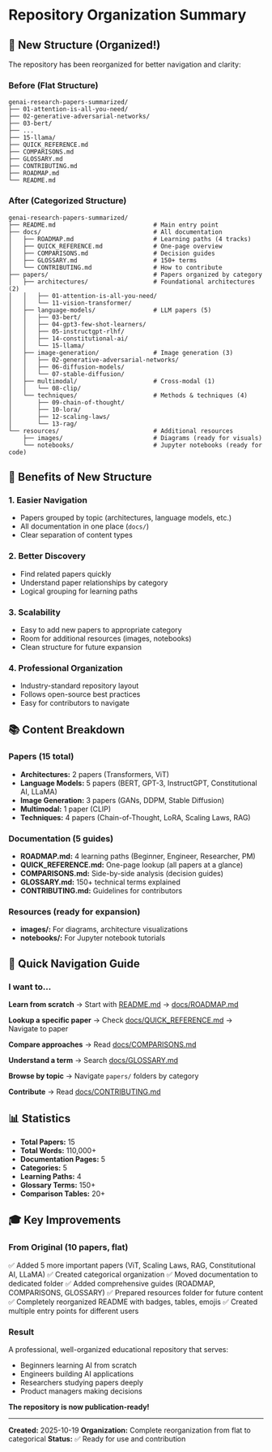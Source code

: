 # Repository Organization Summary

## 📂 New Structure (Organized!)

The repository has been reorganized for better navigation and clarity:

### Before (Flat Structure)
```
genai-research-papers-summarized/
├── 01-attention-is-all-you-need/
├── 02-generative-adversarial-networks/
├── 03-bert/
├── ...
├── 15-llama/
├── QUICK_REFERENCE.md
├── COMPARISONS.md
├── GLOSSARY.md
├── CONTRIBUTING.md
├── ROADMAP.md
└── README.md
```

### After (Categorized Structure)
```
genai-research-papers-summarized/
├── README.md                           # Main entry point
├── docs/                               # All documentation
│   ├── ROADMAP.md                      # Learning paths (4 tracks)
│   ├── QUICK_REFERENCE.md              # One-page overview
│   ├── COMPARISONS.md                  # Decision guides
│   ├── GLOSSARY.md                     # 150+ terms
│   └── CONTRIBUTING.md                 # How to contribute
├── papers/                             # Papers organized by category
│   ├── architectures/                  # Foundational architectures (2)
│   │   ├── 01-attention-is-all-you-need/
│   │   └── 11-vision-transformer/
│   ├── language-models/                # LLM papers (5)
│   │   ├── 03-bert/
│   │   ├── 04-gpt3-few-shot-learners/
│   │   ├── 05-instructgpt-rlhf/
│   │   ├── 14-constitutional-ai/
│   │   └── 15-llama/
│   ├── image-generation/               # Image generation (3)
│   │   ├── 02-generative-adversarial-networks/
│   │   ├── 06-diffusion-models/
│   │   └── 07-stable-diffusion/
│   ├── multimodal/                     # Cross-modal (1)
│   │   └── 08-clip/
│   └── techniques/                     # Methods & techniques (4)
│       ├── 09-chain-of-thought/
│       ├── 10-lora/
│       ├── 12-scaling-laws/
│       └── 13-rag/
└── resources/                          # Additional resources
    ├── images/                         # Diagrams (ready for visuals)
    └── notebooks/                      # Jupyter notebooks (ready for code)
```

## 🎯 Benefits of New Structure

### 1. **Easier Navigation**
- Papers grouped by topic (architectures, language models, etc.)
- All documentation in one place (`docs/`)
- Clear separation of content types

### 2. **Better Discovery**
- Find related papers quickly
- Understand paper relationships by category
- Logical grouping for learning paths

### 3. **Scalability**
- Easy to add new papers to appropriate category
- Room for additional resources (images, notebooks)
- Clean structure for future expansion

### 4. **Professional Organization**
- Industry-standard repository layout
- Follows open-source best practices
- Easy for contributors to navigate

## 📚 Content Breakdown

### Papers (15 total)
- **Architectures:** 2 papers (Transformers, ViT)
- **Language Models:** 5 papers (BERT, GPT-3, InstructGPT, Constitutional AI, LLaMA)
- **Image Generation:** 3 papers (GANs, DDPM, Stable Diffusion)
- **Multimodal:** 1 paper (CLIP)
- **Techniques:** 4 papers (Chain-of-Thought, LoRA, Scaling Laws, RAG)

### Documentation (5 guides)
- **ROADMAP.md:** 4 learning paths (Beginner, Engineer, Researcher, PM)
- **QUICK_REFERENCE.md:** One-page lookup (all papers at a glance)
- **COMPARISONS.md:** Side-by-side analysis (decision guides)
- **GLOSSARY.md:** 150+ technical terms explained
- **CONTRIBUTING.md:** Guidelines for contributors

### Resources (ready for expansion)
- **images/:** For diagrams, architecture visualizations
- **notebooks/:** For Jupyter notebook tutorials

## 🚀 Quick Navigation Guide

### I want to...

**Learn from scratch**
→ Start with [README.md](./README.md) → [docs/ROADMAP.md](./docs/ROADMAP.md)

**Lookup a specific paper**
→ Check [docs/QUICK_REFERENCE.md](./docs/QUICK_REFERENCE.md) → Navigate to paper

**Compare approaches**
→ Read [docs/COMPARISONS.md](./docs/COMPARISONS.md)

**Understand a term**
→ Search [docs/GLOSSARY.md](./docs/GLOSSARY.md)

**Browse by topic**
→ Navigate `papers/` folders by category

**Contribute**
→ Read [docs/CONTRIBUTING.md](./docs/CONTRIBUTING.md)

## 📊 Statistics

- **Total Papers:** 15
- **Total Words:** 110,000+
- **Documentation Pages:** 5
- **Categories:** 5
- **Learning Paths:** 4
- **Glossary Terms:** 150+
- **Comparison Tables:** 20+

## 🎓 Key Improvements

### From Original (10 papers, flat)
✅ Added 5 more important papers (ViT, Scaling Laws, RAG, Constitutional AI, LLaMA)
✅ Created categorical organization
✅ Moved documentation to dedicated folder
✅ Added comprehensive guides (ROADMAP, COMPARISONS, GLOSSARY)
✅ Prepared resources folder for future content
✅ Completely reorganized README with badges, tables, emojis
✅ Created multiple entry points for different users

### Result
A professional, well-organized educational repository that serves:
- Beginners learning AI from scratch
- Engineers building AI applications
- Researchers studying papers deeply
- Product managers making decisions

**The repository is now publication-ready!**

---

**Created:** 2025-10-19
**Organization:** Complete reorganization from flat to categorical
**Status:** ✅ Ready for use and contribution
